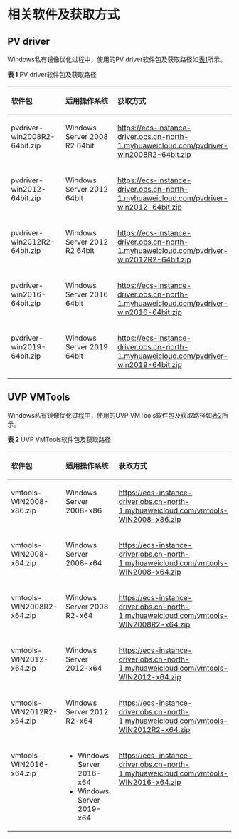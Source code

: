 # 相关软件及获取方式<a name="ims_01_0317"></a>

## PV driver<a name="section11827135261718"></a>

Windows私有镜像优化过程中，使用的PV driver软件包及获取路径如[表1](#table5706231295645)所示。

**表 1**  PV driver软件包及获取路径

<a name="table5706231295645"></a>
<table><thead align="left"><tr id="row3191990095645"><th class="cellrowborder" valign="top" width="26.05%" id="mcps1.2.4.1.1"><p id="p1047902795817"><a name="p1047902795817"></a><a name="p1047902795817"></a>软件包</p>
</th>
<th class="cellrowborder" valign="top" width="30.44%" id="mcps1.2.4.1.2"><p id="p4349489895817"><a name="p4349489895817"></a><a name="p4349489895817"></a>适用操作系统</p>
</th>
<th class="cellrowborder" valign="top" width="43.51%" id="mcps1.2.4.1.3"><p id="p3342588295817"><a name="p3342588295817"></a><a name="p3342588295817"></a>获取方式</p>
</th>
</tr>
</thead>
<tbody><tr id="row3356146095645"><td class="cellrowborder" valign="top" width="26.05%" headers="mcps1.2.4.1.1 "><p id="p2969336995752"><a name="p2969336995752"></a><a name="p2969336995752"></a>pvdriver-win2008R2-64bit.zip</p>
</td>
<td class="cellrowborder" valign="top" width="30.44%" headers="mcps1.2.4.1.2 "><p id="p1256008195645"><a name="p1256008195645"></a><a name="p1256008195645"></a>Windows Server 2008 R2 64bit</p>
</td>
<td class="cellrowborder" valign="top" width="43.51%" headers="mcps1.2.4.1.3 "><p id="p2522331210021"><a name="p2522331210021"></a><a name="p2522331210021"></a><a href="https://ecs-instance-driver.obs.cn-north-1.myhuaweicloud.com/pvdriver-win2008R2-64bit.zip" target="_blank" rel="noopener noreferrer">https://ecs-instance-driver.obs.cn-north-1.myhuaweicloud.com/pvdriver-win2008R2-64bit.zip</a></p>
</td>
</tr>
<tr id="row1143107795758"><td class="cellrowborder" valign="top" width="26.05%" headers="mcps1.2.4.1.1 "><p id="p2097357995859"><a name="p2097357995859"></a><a name="p2097357995859"></a>pvdriver-win2012-64bit.zip</p>
</td>
<td class="cellrowborder" valign="top" width="30.44%" headers="mcps1.2.4.1.2 "><p id="p3869758295758"><a name="p3869758295758"></a><a name="p3869758295758"></a>Windows Server 2012 64bit</p>
</td>
<td class="cellrowborder" valign="top" width="43.51%" headers="mcps1.2.4.1.3 "><p id="p2431768110035"><a name="p2431768110035"></a><a name="p2431768110035"></a><a href="https://ecs-instance-driver.obs.cn-north-1.myhuaweicloud.com/pvdriver-win2012-64bit.zip" target="_blank" rel="noopener noreferrer">https://ecs-instance-driver.obs.cn-north-1.myhuaweicloud.com/pvdriver-win2012-64bit.zip</a></p>
</td>
</tr>
<tr id="row564313749582"><td class="cellrowborder" valign="top" width="26.05%" headers="mcps1.2.4.1.1 "><p id="p3222209595913"><a name="p3222209595913"></a><a name="p3222209595913"></a>pvdriver-win2012R2-64bit.zip</p>
</td>
<td class="cellrowborder" valign="top" width="30.44%" headers="mcps1.2.4.1.2 "><p id="p66463419582"><a name="p66463419582"></a><a name="p66463419582"></a>Windows Server 2012 R2 64bit</p>
</td>
<td class="cellrowborder" valign="top" width="43.51%" headers="mcps1.2.4.1.3 "><p id="p4919263710041"><a name="p4919263710041"></a><a name="p4919263710041"></a><a href="https://ecs-instance-driver.obs.cn-north-1.myhuaweicloud.com/pvdriver-win2012R2-64bit.zip" target="_blank" rel="noopener noreferrer">https://ecs-instance-driver.obs.cn-north-1.myhuaweicloud.com/pvdriver-win2012R2-64bit.zip</a></p>
</td>
</tr>
<tr id="row806942810046"><td class="cellrowborder" valign="top" width="26.05%" headers="mcps1.2.4.1.1 "><p id="p579444721016"><a name="p579444721016"></a><a name="p579444721016"></a>pvdriver-win2016-64bit.zip</p>
</td>
<td class="cellrowborder" valign="top" width="30.44%" headers="mcps1.2.4.1.2 "><p id="p443954261018"><a name="p443954261018"></a><a name="p443954261018"></a>Windows Server 2016 64bit</p>
</td>
<td class="cellrowborder" valign="top" width="43.51%" headers="mcps1.2.4.1.3 "><p id="p4677757910051"><a name="p4677757910051"></a><a name="p4677757910051"></a><a href="https://ecs-instance-driver.obs.cn-north-1.myhuaweicloud.com/pvdriver-win2016-64bit.zip" target="_blank" rel="noopener noreferrer">https://ecs-instance-driver.obs.cn-north-1.myhuaweicloud.com/pvdriver-win2016-64bit.zip</a></p>
</td>
</tr>
<tr id="row7723049153116"><td class="cellrowborder" valign="top" width="26.05%" headers="mcps1.2.4.1.1 "><p id="p14724124913111"><a name="p14724124913111"></a><a name="p14724124913111"></a>pvdriver-win2019-64bit.zip</p>
</td>
<td class="cellrowborder" valign="top" width="30.44%" headers="mcps1.2.4.1.2 "><p id="p1772415496311"><a name="p1772415496311"></a><a name="p1772415496311"></a>Windows Server 2019 64bit</p>
</td>
<td class="cellrowborder" valign="top" width="43.51%" headers="mcps1.2.4.1.3 "><p id="p272484919315"><a name="p272484919315"></a><a name="p272484919315"></a><a href="https://ecs-instance-driver.obs.cn-north-1.myhuaweicloud.com/pvdriver-win2019-64bit.zip" target="_blank" rel="noopener noreferrer">https://ecs-instance-driver.obs.cn-north-1.myhuaweicloud.com/pvdriver-win2019-64bit.zip</a></p>
</td>
</tr>
</tbody>
</table>

## UVP VMTools<a name="section2039583142817"></a>

Windows私有镜像优化过程中，使用的UVP VMTools软件包及获取路径如[表2](#table287880351029)所示。

**表 2**  UVP VMTools软件包及获取路径

<a name="table287880351029"></a>
<table><thead align="left"><tr id="row581551981029"><th class="cellrowborder" valign="top" width="25.682568256825682%" id="mcps1.2.4.1.1"><p id="p6646496310225"><a name="p6646496310225"></a><a name="p6646496310225"></a>软件包</p>
</th>
<th class="cellrowborder" valign="top" width="26.622662266226627%" id="mcps1.2.4.1.2"><p id="p1495289010225"><a name="p1495289010225"></a><a name="p1495289010225"></a>适用操作系统</p>
</th>
<th class="cellrowborder" valign="top" width="47.6947694769477%" id="mcps1.2.4.1.3"><p id="p322459810225"><a name="p322459810225"></a><a name="p322459810225"></a>获取方式</p>
</th>
</tr>
</thead>
<tbody><tr id="row644629451029"><td class="cellrowborder" valign="top" width="25.682568256825682%" headers="mcps1.2.4.1.1 "><p id="p3340846410256"><a name="p3340846410256"></a><a name="p3340846410256"></a>vmtools-WIN2008-x86.zip</p>
</td>
<td class="cellrowborder" valign="top" width="26.622662266226627%" headers="mcps1.2.4.1.2 "><p id="p213223571029"><a name="p213223571029"></a><a name="p213223571029"></a>Windows Server 2008-x86</p>
</td>
<td class="cellrowborder" valign="top" width="47.6947694769477%" headers="mcps1.2.4.1.3 "><p id="p3825706410240"><a name="p3825706410240"></a><a name="p3825706410240"></a><a href="https://ecs-instance-driver.obs.cn-north-1.myhuaweicloud.com/vmtools-WIN2008-x86.zip" target="_blank" rel="noopener noreferrer">https://ecs-instance-driver.obs.cn-north-1.myhuaweicloud.com/vmtools-WIN2008-x86.zip</a></p>
</td>
</tr>
<tr id="row418510231029"><td class="cellrowborder" valign="top" width="25.682568256825682%" headers="mcps1.2.4.1.1 "><p id="p5054423410259"><a name="p5054423410259"></a><a name="p5054423410259"></a>vmtools-WIN2008-x64.zip</p>
</td>
<td class="cellrowborder" valign="top" width="26.622662266226627%" headers="mcps1.2.4.1.2 "><p id="p422027771029"><a name="p422027771029"></a><a name="p422027771029"></a>Windows Server 2008-x64</p>
</td>
<td class="cellrowborder" valign="top" width="47.6947694769477%" headers="mcps1.2.4.1.3 "><p id="p2738971910246"><a name="p2738971910246"></a><a name="p2738971910246"></a><a href="https://ecs-instance-driver.obs.cn-north-1.myhuaweicloud.com/vmtools-WIN2008-x64.zip" target="_blank" rel="noopener noreferrer">https://ecs-instance-driver.obs.cn-north-1.myhuaweicloud.com/vmtools-WIN2008-x64.zip</a></p>
</td>
</tr>
<tr id="row936991610413"><td class="cellrowborder" valign="top" width="25.682568256825682%" headers="mcps1.2.4.1.1 "><p id="p1600055610444"><a name="p1600055610444"></a><a name="p1600055610444"></a>vmtools-WIN2008R2-x64.zip</p>
</td>
<td class="cellrowborder" valign="top" width="26.622662266226627%" headers="mcps1.2.4.1.2 "><p id="p5189277710445"><a name="p5189277710445"></a><a name="p5189277710445"></a>Windows Server 2008 R2-x64</p>
</td>
<td class="cellrowborder" valign="top" width="47.6947694769477%" headers="mcps1.2.4.1.3 "><p id="p1101589210423"><a name="p1101589210423"></a><a name="p1101589210423"></a><a href="https://ecs-instance-driver.obs.cn-north-1.myhuaweicloud.com/vmtools-WIN2008R2-x64.zip" target="_blank" rel="noopener noreferrer">https://ecs-instance-driver.obs.cn-north-1.myhuaweicloud.com/vmtools-WIN2008R2-x64.zip</a></p>
</td>
</tr>
<tr id="row3109057610416"><td class="cellrowborder" valign="top" width="25.682568256825682%" headers="mcps1.2.4.1.1 "><p id="p184781851052"><a name="p184781851052"></a><a name="p184781851052"></a>vmtools-WIN2012-x64.zip</p>
</td>
<td class="cellrowborder" valign="top" width="26.622662266226627%" headers="mcps1.2.4.1.2 "><p id="p38715801053"><a name="p38715801053"></a><a name="p38715801053"></a>Windows Server 2012-x64</p>
</td>
<td class="cellrowborder" valign="top" width="47.6947694769477%" headers="mcps1.2.4.1.3 "><p id="p506877110427"><a name="p506877110427"></a><a name="p506877110427"></a><a href="https://ecs-instance-driver.obs.cn-north-1.myhuaweicloud.com/vmtools-WIN2012-x64.zip" target="_blank" rel="noopener noreferrer">https://ecs-instance-driver.obs.cn-north-1.myhuaweicloud.com/vmtools-WIN2012-x64.zip</a></p>
</td>
</tr>
<tr id="row6193012410410"><td class="cellrowborder" valign="top" width="25.682568256825682%" headers="mcps1.2.4.1.1 "><p id="p396242010510"><a name="p396242010510"></a><a name="p396242010510"></a>vmtools-WIN2012R2-x64.zip</p>
</td>
<td class="cellrowborder" valign="top" width="26.622662266226627%" headers="mcps1.2.4.1.2 "><p id="p5820549110512"><a name="p5820549110512"></a><a name="p5820549110512"></a>Windows Server 2012 R2-x64</p>
</td>
<td class="cellrowborder" valign="top" width="47.6947694769477%" headers="mcps1.2.4.1.3 "><p id="p5799231510432"><a name="p5799231510432"></a><a name="p5799231510432"></a><a href="https://ecs-instance-driver.obs.cn-north-1.myhuaweicloud.com/vmtools-WIN2012R2-x64.zip" target="_blank" rel="noopener noreferrer">https://ecs-instance-driver.obs.cn-north-1.myhuaweicloud.com/vmtools-WIN2012R2-x64.zip</a></p>
</td>
</tr>
<tr id="row404829461047"><td class="cellrowborder" valign="top" width="25.682568256825682%" headers="mcps1.2.4.1.1 "><p id="p4432866110518"><a name="p4432866110518"></a><a name="p4432866110518"></a>vmtools-WIN2016-x64.zip</p>
</td>
<td class="cellrowborder" valign="top" width="26.622662266226627%" headers="mcps1.2.4.1.2 "><a name="ul8425916151811"></a><a name="ul8425916151811"></a><ul id="ul8425916151811"><li>Windows Server 2016-x64</li><li>Windows Server 2019-x64</li></ul>
</td>
<td class="cellrowborder" valign="top" width="47.6947694769477%" headers="mcps1.2.4.1.3 "><p id="p4550897610438"><a name="p4550897610438"></a><a name="p4550897610438"></a><a href="https://ecs-instance-driver.obs.cn-north-1.myhuaweicloud.com/vmtools-WIN2016-x64.zip" target="_blank" rel="noopener noreferrer">https://ecs-instance-driver.obs.cn-north-1.myhuaweicloud.com/vmtools-WIN2016-x64.zip</a></p>
</td>
</tr>
</tbody>
</table>

